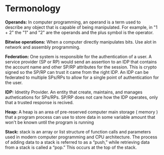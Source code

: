 # Termonology

**Operands:** In computer programming, an operand is a term used to describe any object that is capable of being manipulated. For example, in "1 + 2" the "1" and "2" are the operands and the plus symbol is the operator.
     

**Bitwise operations:** When a computer directly manipulates bits. Use alot in network and assembly programming.

**Federation:** One system is responsible for the authentication of a user. A service provider (SP or RP) would send an assertion to an IDP that contains the account name and other SP/RP attributes for the session. This is crypto signed so the SP/RP can trust it came from the right IDP. An IDP can be federated to multiple SPs/RPs to allow for a single point of authentication for the user.
    
**IDP:** Idnetity Provider. An entity that create, maintains, and manages authetications for SPs/RPs. SP/RP does not care how the IDP operates, only that a trusted response is recived. 


**Heap:** A heap is an area of pre-reserved computer main storage ( memory ) that a program process can use to store data in some variable amount that won't be known until the program is running

**Stack:**  stack is an array or list structure of function calls and parameters used in modern computer programming and CPU architecture. The process of adding data to a stack is referred to as a “push,” while retrieving data from a stack is called a “pop.” This occurs at the top of the stack.
